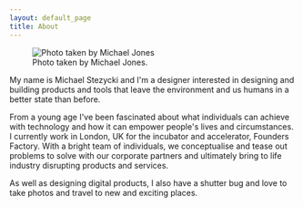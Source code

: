 ```yaml
---
layout: default_page
title: About
---
```

<div class="text-col">
  <figure>
    <img src="http://stezycki.com/assets/img/content/mugshot@2x.jpg" alt="Photo taken by Michael Jones" alt="Photo taken by Michael Jones">
    <figcaption>Photo taken by Michael Jones.</figcaption>
  </figure>
  <p>My name is Michael Stezycki and I'm a designer interested in designing and building products and tools that leave the environment and us humans in a better state than before.</p>
  <p>From a young age I've been fascinated about what individuals can achieve with technology and how it can empower people's lives and circumstances. I currently work in London, UK for the incubator and accelerator, Founders Factory. With a bright team of individuals, we conceptualise and tease out problems to solve with our corporate partners and ultimately bring to life industry disrupting products and services.</p>
  <p>As well as designing digital products, I also have a shutter bug and love to take photos and travel to new and exciting places.</p>
</div>
